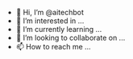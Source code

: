 - 👋 Hi, I’m @aitechbot
- 👀 I’m interested in ...
- 🌱 I’m currently learning ...
- 💞️ I’m looking to collaborate on ...
- 📫 How to reach me ...

<!---
aitechbot/aitechbot is a ✨ special ✨ repository because its `README.md` (this file) appears on your GitHub profile.
You can click the Preview link to take a look at your changes.
--->
